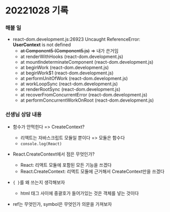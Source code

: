 ﻿# 20221028 기록
### 해볼 일
- react-dom.development.js:26923 Uncaught ReferenceError: __UserContext__ is not defined
  - ~~at Component5 (Component5.js)~~ => 내가 쓴거임
  - at renderWithHooks (react-dom.development.js)
  - at mountIndeterminateComponent (react-dom.development.js)
  - at beginWork (react-dom.development.js)
  - at beginWork$1 (react-dom.development.js)
  - at performUnitOfWork (react-dom.development.js)
  - at workLoopSync (react-dom.development.js)
  - at renderRootSync (react-dom.development.js)
  - at recoverFromConcurrentError (react-dom.development.js)
  - at performConcurrentWorkOnRoot (react-dom.development.js)

### 선생님 상담 내용
- 함수가 안먹힌다 => CreateContext? 
  - 리액트는 자바스크립트 모듈일 뿐이다 => 모듈은 함수다
  - `console.log(React)`

- React.CreateContext에서 점은 무엇인가? 
  - React: 리액트 모듈에 포함된 모든 기능을 쓰겠다
  - React.CreateContext: 리액트 모듈에 근거해서 CreateContext만을 쓰겠다

- `{ }`를 왜 쓰는지 생각해보자
  - html 태그 사이에 중괄호가 들어가있는 것은 객체를 넣는 것이다

- ref는 무엇인가, symbol은 무엇인가 의문을 가져보자